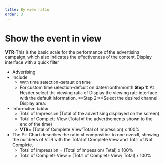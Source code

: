 ```yaml
---
title: By view ratio
order: 3
---
```

# Show the event in view
**VTR**-This is the basic scale for the performance of the advertising campaign, which also indicates the effectiveness of the content. Display interface with a quick filter

* Advertising
* Include
    * With time selection-default on time
    * For custom time selection-default on date/month/month **Step 1:** At Header select the viewing ratio of Display the viewing rate interface with the default information. **Step 2:**Select the desired channel Display area:
* Information table:
    * Total of Impression (Total of the advertising displayed on the screen)
    * Total of Complete View (Total of the advertisements shown to the end of the time)
    * **VTR**= (Total of Complete View/Total of Impression) x 100%
* The Pie Chart describes the ratio of composition to one overall, showing the numbers of VTR with the Total of Complete View and Total of Not Complete.
    * Total of Impression = (Total of Impession/ Total) x 100%
    * Total of Complete View = (Total of Complete View/ Total) x 100%

 
